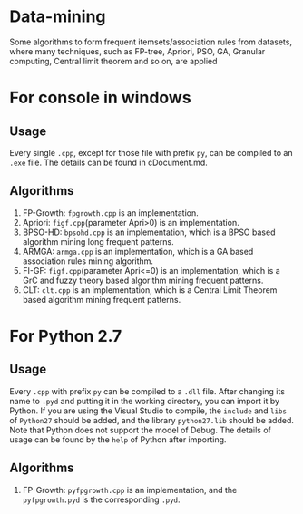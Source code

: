 # Data-mining
Some algorithms to form frequent itemsets/association rules from datasets, where many techniques, such as FP-tree, Apriori, PSO, GA, Granular computing, Central limit theorem and so on, are applied
# For console in windows
## Usage
Every single `.cpp`, except for those file with prefix `py`, can be compiled to an `.exe` file. The details can be found in cDocument.md.
## Algorithms
1. FP-Growth: `fpgrowth.cpp` is an implementation.
2. Apriori: `figf.cpp`(parameter Apri>0) is an implementation.
2. BPSO-HD: `bpsohd.cpp` is an implementation, which is a BPSO based algorithm mining long frequent patterns.
3. ARMGA: `armga.cpp` is an implementation, which is a GA based association rules mining algorithm.
4. FI-GF: `figf.cpp`(parameter Apri<=0) is an implementation, which is a GrC and fuzzy theory based algorithm mining frequent patterns.
5. CLT: `clt.cpp` is an implementation, which is a Central Limit Theorem based algorithm mining frequent patterns.
# For Python 2.7
## Usage
Every `.cpp` with prefix `py` can be compiled to a `.dll` file. After changing its name to `.pyd` and putting it in the working directory, you can import it by Python. If you are using the Visual Studio to compile, the `include` and `libs` of `Python27` should be added, and the library `python27.lib` should be added. Note that Python does not support the model of Debug. The details of usage can be found by the `help` of Python after importing.
## Algorithms
1. FP-Growth: `pyfpgrowth.cpp` is an implementation, and the `pyfpgrowth.pyd` is the corresponding `.pyd`.
